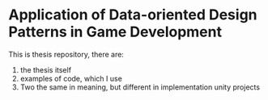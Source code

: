 # Application of Data-oriented Design  Patterns in Game Development

This is thesis repository, there are:
1. the thesis itself
2. examples of code, which I use
3. Two the same in meaning, but different in implementation unity projects 
